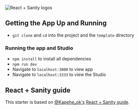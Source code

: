 ![React + Sanity logos](https://cdn.sanity.io/images/3do82whm/next/deb2544c7c507daa200a789d4a309cb644ffaa11-1200x900.jpg?w=720&fit=max&auto=format)

## Getting the App Up and Running

- `git clone` and `cd` into the project and the `template` directory

### Running the app and Studio
- `npm install` to install all dependencies
- `npm run dev`
- Navigate to `localhost:3000` to view app
- Navigate to `localhost:3333` to view the Studio


## React + Sanity guide

This starter is based on [@Kapehe_ok's](https://twitter.com/kapehe_ok) [React + Sanity guide](https://www.sanity.io/guides/build-your-first-blog-using-react).